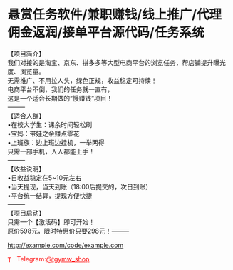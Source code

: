 # 悬赏任务软件/兼职赚钱/线上推广/代理佣金返润/接单平台源代码/任务系统

【项目简介】<br>我们对接的是淘宝、京东、拼多多等大型电商平台的浏览任务，帮店铺提升曝光度、浏览量。<br>无需推广、不用拉人头，绿色正规，收益稳定可持续！<br>电商平台不倒，我们的任务就一直有，<br>这是一个适合长期做的“慢赚钱”项目！<br>⸻<br>【适合人群】<br>•在校大学生：课余时间轻松刷<br>•宝妈：带娃之余赚点零花<br>•上班族：边上班边挂机，一举两得<br>只需一部手机，人人都能上手！<br>⸻<br>【收益说明】<br>•日收益稳定在5~10元左右<br>•当天提现，当天到账（18:00后提交的，次日到账）<br>•平台统一结算，提现方便快捷<br>⸻<br>【项目启动】<br>只需一个【激活码】即可开始！<br>原价598元，限时特惠价只要298元！⸻<br>

http://example.com/code/example.com







<p style="color: red;"><img src="https://cdn-icons-png.flaticon.com/512/2111/2111646.png" alt="Telegram Icon" style="width: 16px; vertical-align: middle; margin-right: 5px;">Telegram:<a href="https://t.me/tgymw_shop" style="color: red;">@tgymw_shop</a></p>
